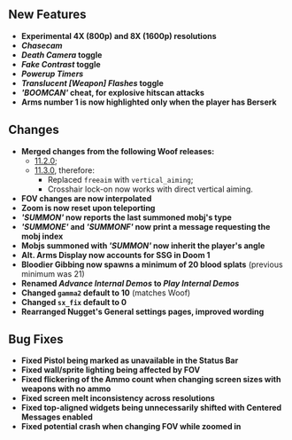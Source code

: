 ## New Features

- **Experimental 4X (800p) and 8X (1600p) resolutions**
- **_Chasecam_**
- **_Death Camera_ toggle**
- **_Fake Contrast_ toggle**
- **_Powerup Timers_**
- **_Translucent [Weapon] Flashes_ toggle**
- **_'BOOMCAN'_ cheat, for explosive hitscan attacks**
- **Arms number 1 is now highlighted only when the player has Berserk**

## Changes

- **Merged changes from the following Woof releases:**
  - [11.2.0](https://github.com/fabiangreffrath/woof/releases/tag/woof_11.2.0);
  - [11.3.0](https://github.com/fabiangreffrath/woof/releases/tag/woof_11.3.0), therefore:
    - Replaced `freeaim` with `vertical_aiming`;
    - Crosshair lock-on now works with direct vertical aiming.
- **FOV changes are now interpolated**
- **Zoom is now reset upon teleporting**
- **_'SUMMON'_ now reports the last summoned mobj's type**
- **_'SUMMONE'_ and _'SUMMONF'_ now print a message requesting the mobj index**
- **Mobjs summoned with _'SUMMON'_ now inherit the player's angle**
- **Alt. Arms Display now accounts for SSG in Doom 1**
- **Bloodier Gibbing now spawns a minimum of 20 blood splats** (previous minimum was 21)
- **Renamed _Advance Internal Demos_ to _Play Internal Demos_**
- **Changed `gamma2` default to 10** (matches Woof)
- **Changed `sx_fix` default to 0**
- **Rearranged Nugget's General settings pages, improved wording**

## Bug Fixes

- **Fixed Pistol being marked as unavailable in the Status Bar**
- **Fixed wall/sprite lighting being affected by FOV**
- **Fixed flickering of the Ammo count when changing screen sizes with weapons with no ammo**
- **Fixed screen melt inconsistency across resolutions**
- **Fixed top-aligned widgets being unnecessarily shifted with Centered Messages enabled**
- **Fixed potential crash when changing FOV while zoomed in**
